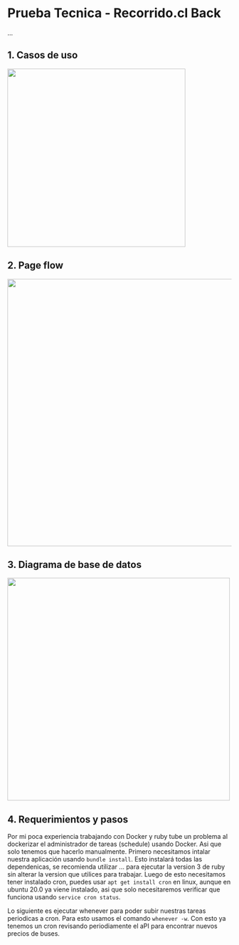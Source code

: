 # Prueba Tecnica - Recorrido.cl Back

...

## 1. Casos de uso

<img src="https://imgur.com/8Dzjhb7.png" width="400"/>

## 2. Page flow

<img src="https://imgur.com/LmsO7by.png" width="600"/>

## 3. Diagrama de base de datos

<img src="https://imgur.com/GFubz7F.png" width="500"/>

## 4. Requerimientos y pasos

Por mi poca experiencia trabajando con Docker y ruby tube un problema al dockerizar el administrador de tareas (schedule) usando Docker. Asi que solo tenemos que hacerlo manualmente. Primero necesitamos intalar nuestra aplicación usando `bundle install`. Esto instalará todas las dependenicas, se recomienda utilizar ... para ejecutar la version 3 de ruby sin alterar la version que utilices para trabajar. Luego de esto necesitamos tener instalado cron, puedes usar `apt get install cron` en linux, aunque en ubuntu 20.0 ya viene instalado, asi que solo necesitaremos verificar que funciona usando `service cron status`. 

Lo siguiente es ejecutar whenever para poder subir nuestras tareas periodicas a cron. Para esto usamos el comando `whenever -w`. Con esto ya tenemos un cron revisando periodiamente el aPI para encontrar nuevos precios de buses. 

